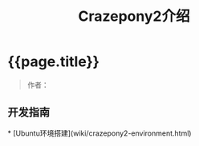 ﻿---
layout: wiki
title: Crazepony2介绍
---

# {{page.title}}

> 作者： 

<h2 id="rd">开发指南</h2>
* [Ubuntu环境搭建](wiki/crazepony2-environment.html)